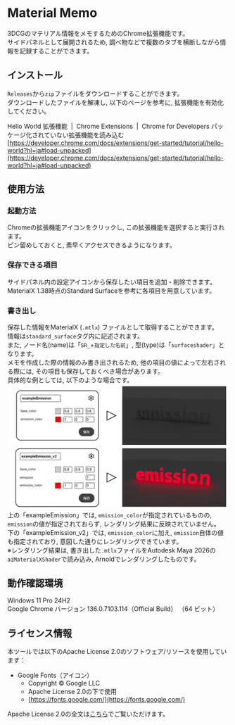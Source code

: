 # Material Memo
3DCGのマテリアル情報をメモするためのChrome拡張機能です。  
サイドパネルとして展開されるため, 調べ物などで複数のタブを横断しながら情報を記録することができます。

## インストール
`Releases`から`zip`ファイルをダウンロードすることができます。  
ダウンロードしたファイルを解凍し, 以下のページを参考に, 拡張機能を有効化してください。  

Hello World 拡張機能  |  Chrome Extensions  |  Chrome for Developers パッケージ化されていない拡張機能を読み込む  
[https://developer.chrome.com/docs/extensions/get-started/tutorial/hello-world?hl=ja#load-unpacked](https://developer.chrome.com/docs/extensions/get-started/tutorial/hello-world?hl=ja#load-unpacked)

## 使用方法
### 起動方法
Chromeの拡張機能アイコンをクリックし, この拡張機能を選択すると実行されます。  
ピン留めしておくと, 素早くアクセスできるようになります。
### 保存できる項目  
サイドパネル内の設定アイコンから保存したい項目を追加・削除できます。  
MaterialX 1.38時点のStandard Surfaceを参考に各項目を用意しています。  
### 書き出し  
保存した情報をMaterialX (`.mtlx`) ファイルとして取得することができます。  
情報は`standard_surface`タグ内に記述されます。  
また, ノード名(name)は「`SR_`+`指定した名前`」, 型(type)は「`surfaceshader`」となります。  
メモを作成した際の情報のみ書き出されるため, 他の項目の値によって左右される際には, その項目も保存しておくべき場合があります。  
具体的な例としては, 以下のような場合です。
![](/README_resource/exampleEmission.png)
上の「exampleEmission」では, `emission_color`が指定されているものの, `emission`の値が指定されておらず, レンダリング結果に反映されていません。  
下の「exampleEmission_v2」では, `emission_color`に加え, `emission`自体の値も指定されており, 意図した通りにレンダリングできています。  
※レンダリング結果は, 書き出した`.mtlx`ファイルをAutodesk Maya 2026の`aiMaterialXShader`で読み込み, Arnoldでレンダリングしたものです。
## 動作確認環境
Windows 11 Pro 24H2  
Google Chrome バージョン 136.0.7103.114（Official Build） （64 ビット）  
## ライセンス情報
本ツールでは以下のApache License 2.0のソフトウェア/リソースを使用しています：
- Google Fonts（アイコン）
    - Copyright © Google LLC
    - Apache License 2.0の下で使用
    - [https://fonts.google.com/](https://fonts.google.com/)

Apache License 2.0の全文は[こちら](https://www.apache.org/licenses/LICENSE-2.0)でご覧いただけます。